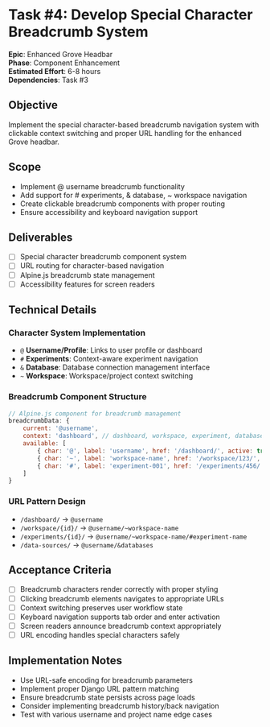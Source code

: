 # Task #4: Develop Special Character Breadcrumb System

**Epic**: Enhanced Grove Headbar  
**Phase**: Component Enhancement  
**Estimated Effort**: 6-8 hours  
**Dependencies**: Task #3  

## Objective
Implement the special character-based breadcrumb navigation system with clickable context switching and proper URL handling for the enhanced Grove headbar.

## Scope
- Implement @ username breadcrumb functionality
- Add support for # experiments, & database, ~ workspace navigation
- Create clickable breadcrumb components with proper routing
- Ensure accessibility and keyboard navigation support

## Deliverables
- [ ] Special character breadcrumb component system
- [ ] URL routing for character-based navigation
- [ ] Alpine.js breadcrumb state management
- [ ] Accessibility features for screen readers

## Technical Details
### Character System Implementation
- `@` **Username/Profile**: Links to user profile or dashboard
- `#` **Experiments**: Context-aware experiment navigation
- `&` **Database**: Database connection management interface
- `~` **Workspace**: Workspace/project context switching

### Breadcrumb Component Structure
```javascript
// Alpine.js component for breadcrumb management
breadcrumbData: {
    current: '@username',
    context: 'dashboard', // dashboard, workspace, experiment, database
    available: [
        { char: '@', label: 'username', href: '/dashboard/', active: true },
        { char: '~', label: 'workspace-name', href: '/workspace/123/', active: false },
        { char: '#', label: 'experiment-001', href: '/experiments/456/', active: false }
    ]
}
```

### URL Pattern Design
- `/dashboard/` → `@username`
- `/workspace/{id}/` → `@username/~workspace-name`
- `/experiments/{id}/` → `@username/~workspace-name/#experiment-name`
- `/data-sources/` → `@username/&databases`

## Acceptance Criteria
- [ ] Breadcrumb characters render correctly with proper styling
- [ ] Clicking breadcrumb elements navigates to appropriate URLs
- [ ] Context switching preserves user workflow state
- [ ] Keyboard navigation supports tab order and enter activation
- [ ] Screen readers announce breadcrumb context appropriately
- [ ] URL encoding handles special characters safely

## Implementation Notes
- Use URL-safe encoding for breadcrumb parameters
- Implement proper Django URL pattern matching
- Ensure breadcrumb state persists across page loads
- Consider implementing breadcrumb history/back navigation
- Test with various username and project name edge cases